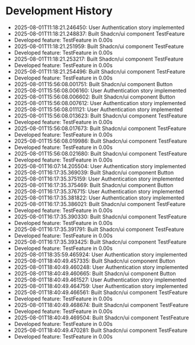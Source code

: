 # Development History

- 2025-08-01T11:18:21.246450: User Authentication story implemented
- 2025-08-01T11:18:21.248837: Built Shadcn/ui component TestFeature
- Developed feature: TestFeature in 0.00s
- 2025-08-01T11:18:21.251959: Built Shadcn/ui component TestFeature
- Developed feature: TestFeature in 0.00s
- 2025-08-01T11:18:21.253217: Built Shadcn/ui component TestFeature
- Developed feature: TestFeature in 0.00s
- 2025-08-01T11:18:21.254496: Built Shadcn/ui component TestFeature
- Developed feature: TestFeature in 0.00s
- 2025-08-01T15:56:08.001751: Built Shadcn/ui component Button
- 2025-08-01T15:56:08.006160: User Authentication story implemented
- 2025-08-01T15:56:08.006602: Built Shadcn/ui component Button
- 2025-08-01T15:56:08.007612: User Authentication story implemented
- 2025-08-01T15:56:08.011121: User Authentication story implemented
- 2025-08-01T15:56:08.013623: Built Shadcn/ui component TestFeature
- Developed feature: TestFeature in 0.00s
- 2025-08-01T15:56:08.017673: Built Shadcn/ui component TestFeature
- Developed feature: TestFeature in 0.00s
- 2025-08-01T15:56:08.019986: Built Shadcn/ui component TestFeature
- Developed feature: TestFeature in 0.00s
- 2025-08-01T15:56:08.021680: Built Shadcn/ui component TestFeature
- Developed feature: TestFeature in 0.00s
- 2025-08-01T16:07:14.205504: User Authentication story implemented
- 2025-08-01T16:17:35.369039: Built Shadcn/ui component Button
- 2025-08-01T16:17:35.375159: User Authentication story implemented
- 2025-08-01T16:17:35.375469: Built Shadcn/ui component Button
- 2025-08-01T16:17:35.376715: User Authentication story implemented
- 2025-08-01T16:17:35.381822: User Authentication story implemented
- 2025-08-01T16:17:35.386021: Built Shadcn/ui component TestFeature
- Developed feature: TestFeature in 0.00s
- 2025-08-01T16:17:35.390330: Built Shadcn/ui component TestFeature
- Developed feature: TestFeature in 0.00s
- 2025-08-01T16:17:35.391791: Built Shadcn/ui component TestFeature
- Developed feature: TestFeature in 0.00s
- 2025-08-01T16:17:35.393425: Built Shadcn/ui component TestFeature
- Developed feature: TestFeature in 0.00s
- 2025-08-01T18:35:59.465924: User Authentication story implemented
- 2025-08-01T18:40:49.457335: Built Shadcn/ui component Button
- 2025-08-01T18:40:49.460248: User Authentication story implemented
- 2025-08-01T18:40:49.460665: Built Shadcn/ui component Button
- 2025-08-01T18:40:49.461527: User Authentication story implemented
- 2025-08-01T18:40:49.464759: User Authentication story implemented
- 2025-08-01T18:40:49.466561: Built Shadcn/ui component TestFeature
- Developed feature: TestFeature in 0.00s
- 2025-08-01T18:40:49.468674: Built Shadcn/ui component TestFeature
- Developed feature: TestFeature in 0.00s
- 2025-08-01T18:40:49.469504: Built Shadcn/ui component TestFeature
- Developed feature: TestFeature in 0.00s
- 2025-08-01T18:40:49.470281: Built Shadcn/ui component TestFeature
- Developed feature: TestFeature in 0.00s
